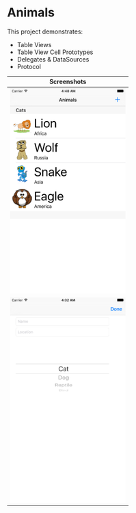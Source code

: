 # Animals

This project demonstrates:
- Table Views
- Table View Cell Prototypes
- Delegates & DataSources
- Protocol

| Screenshots                                                                     |
| ---                                                                             |
| <img src="Documentation/Images/animals-screen1.png" alt="Drawing" width="270"/> |
| <img src="Documentation/Images/animals-screen2.png" alt="Drawing" width="270"/> |
